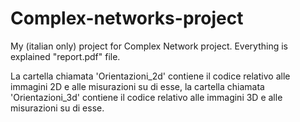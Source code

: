 # Complex-networks-project
My (italian only) project for Complex Network project. Everything is explained "report.pdf" file.

La cartella chiamata 'Orientazioni_2d' contiene il codice relativo alle immagini 2D e alle misurazioni su di esse, la cartella chiamata 'Orientazioni_3d' contiene il codice relativo alle immagini 3D e alle misurazioni su di esse.
